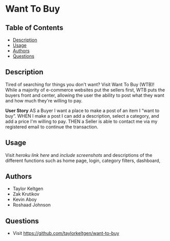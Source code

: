 # Want To Buy

  ## Table of Contents
  - [Description](#description)
  - [Usage](#usage)
  - [Authors](#authors)
  - [Questions](#questions)

  ## Description
  Tired of searching for things you don't want? Visit Want To Buy (WTB)! While a majority of e-commerce websites put the sellers first, WTB puts the buyers front and center, allowing the user the ability to post what they want and how much they're willing to pay. 
  
  **User Story**
  AS a Buyer I want a place to make a post of an item I “want to buy”. WHEN I make a post I can add a description, select a category, and add a price I'm willing to pay. THEN a Seller is able to contact me via my registered email to continue the transaction.

  ## Usage
  Visit *heroku link here* and *include screenshots* and descriptions of the different functions such as home page, login, category filters, dashboard, 
  
  ## Authors
  - Taylor Keltgen
  - Zak Krutikov
  - Kevin Aboy
  - Roshaad Johnson

  ## Questions
  - Visit https://github.com/taylorkeltgen/want-to-buy
  